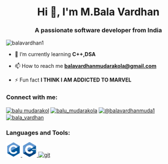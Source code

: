 <h1 align="center">Hi 👋, I'm M.Bala Vardhan</h1>
<h3 align="center">A passionate software developer from India</h3>

<p align="left"> <img src="https://komarev.com/ghpvc/?username=balavardhan1&label=Profile%20views&color=0e75b6&style=flat" alt="balavardhan1" /> </p>

- 🌱 I’m currently learning **C++,DSA**

- 📫 How to reach me **balavardhanmudarakola@gmail.com**

- ⚡ Fun fact **I THINK I AM ADDICTED TO MARVEL**

<h3 align="left">Connect with me:</h3>
<p align="left">
<a href="https://fb.com/balu mudarakol" target="blank"><img align="center" src="https://raw.githubusercontent.com/rahuldkjain/github-profile-readme-generator/master/src/images/icons/Social/facebook.svg" alt="balu mudarakol" height="30" width="40" /></a>
<a href="https://instagram.com/balu_mudarakola" target="blank"><img align="center" src="https://raw.githubusercontent.com/rahuldkjain/github-profile-readme-generator/master/src/images/icons/Social/instagram.svg" alt="balu_mudarakola" height="30" width="40" /></a>
<a href="https://www.hackerrank.com/@balavardhanmuda1" target="blank"><img align="center" src="https://raw.githubusercontent.com/rahuldkjain/github-profile-readme-generator/master/src/images/icons/Social/hackerrank.svg" alt="@balavardhanmuda1" height="30" width="40" /></a>
<a href="https://www.leetcode.com/bala_vardhan" target="blank"><img align="center" src="https://raw.githubusercontent.com/rahuldkjain/github-profile-readme-generator/master/src/images/icons/Social/leet-code.svg" alt="bala_vardhan" height="30" width="40" /></a>
</p>

<h3 align="left">Languages and Tools:</h3>
<p align="left"> <a href="https://www.cprogramming.com/" target="_blank" rel="noreferrer"> <img src="https://raw.githubusercontent.com/devicons/devicon/master/icons/c/c-original.svg" alt="c" width="40" height="40"/> </a> <a href="https://www.w3schools.com/cpp/" target="_blank" rel="noreferrer"> <img src="https://raw.githubusercontent.com/devicons/devicon/master/icons/cplusplus/cplusplus-original.svg" alt="cplusplus" width="40" height="40"/> </a> <a href="https://git-scm.com/" target="_blank" rel="noreferrer"> <img src="https://www.vectorlogo.zone/logos/git-scm/git-scm-icon.svg" alt="git" width="40" height="40"/> </a> </p>

